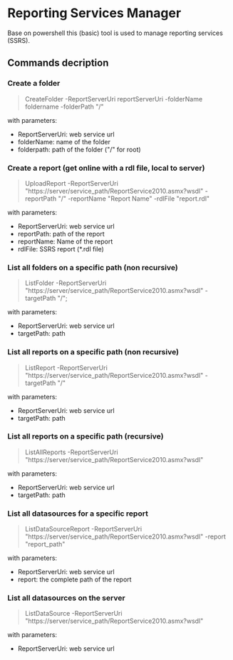 # Reporting Services Manager
Base on powershell this (basic) tool is used to manage reporting services (SSRS).

## Commands decription

### Create a folder
> CreateFolder -ReportServerUri reportServerUri -folderName foldername -folderPath "/"

with parameters:
* ReportServerUri: web service url
* folderName: name of the folder
* folderpath: path of the folder ("/" for root)

### Create a report (get online with a rdl file, local to server)
> UploadReport -ReportServerUri "https://server/service_path/ReportService2010.asmx?wsdl" -reportPath "/" -reportName "Report Name" -rdlFile "report.rdl"

with parameters:
* ReportServerUri: web service url
* reportPath: path of the report
* reportName: Name of the report
* rdlFile: SSRS report (*.rdl file)

### List all folders on a specific path (non recursive)
> ListFolder -ReportServerUri "https://server/service_path/ReportService2010.asmx?wsdl" -targetPath "/";

with parameters:
* ReportServerUri: web service url
* targetPath: path

### List all reports on a specific path (non recursive)
> ListReport -ReportServerUri "https://server/service_path/ReportService2010.asmx?wsdl" -targetPath "/"

with parameters:
* ReportServerUri: web service url
* targetPath: path

### List all reports on a specific path (recursive)
> ListAllReports -ReportServerUri "https://server/service_path/ReportService2010.asmx?wsdl"

with parameters:
* ReportServerUri: web service url
* targetPath: path

### List all datasources for a specific report
> ListDataSourceReport -ReportServerUri "https://server/service_path/ReportService2010.asmx?wsdl" -report "report_path"

with parameters:
* ReportServerUri: web service url
* report: the complete path of the report

### List all datasources on the server
> ListDataSource -ReportServerUri "https://server/service_path/ReportService2010.asmx?wsdl"

with parameters:
* ReportServerUri: web service url

